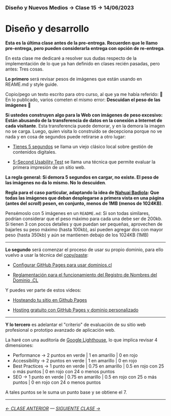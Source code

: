 ### Diseño y Nuevos Medios → Clase 15 → 14/06/2023

# Diseño y desarrollo

**Esta es la última clase antes de la pre-entrega. Recuerden que le llamo pre-entrega, pero pueden considerarla entrega con opción de re-entrega**.

En esta clase me dedicaré a resolver sus dudas respecto de la implementación de lo que ya han definido en clases recién pasadas, pero antes: Tres cosas.

**Lo primero** será revisar pesos de imágenes que están usando en REAME.md y style guide. 

Copio/pego un texto escrito para otro curso, al que ya me había referido: :rotating_light:  En lo publicado, varios cometen el mismo error: **Descuidan el peso de las imágenes** :rotating_light: 

**Si ustedes construyen algo para la Web con imágenes de peso excesivo: Están abusando de la transferencia de datos en la conexión a Internet de cada visitante**. Esta transferencia puede demorar, y en la demora la imagen no se carga. Luego, quien visita lo construído se decepciona porque no ve nada y en cosa de segundos puede retirarse a otro lugar:

- [Tienes 5 segundos](http://www.tienes5segundos.cl/) se llama un viejo clásico local sobre gestión de contenidos digitales. 

- [5-Second Usability Test](https://www.nngroup.com/videos/5-second-usability-test/) se llama una técnica que permite evaluar la primera impresión de un sitio web. 

**La regla general: Si demora 5 segundos en cargar, no existe. El peso de las imágenes no da lo mismo. No lo descuiden**. 

**Regla para el caso particular, adaptando la idea de [Nahuai Badiola](https://nbadiola.com/peso-ideal-fotografia-para-web/): Que todas las imágenes que deban desplegarse a primera vista en una página (antes del *scroll*) pesen, en conjunto, menos de 1MB (menos de 1024KB)**. 

Pensémoslo con 5 imágenes en un `README.md`: Si son todas similares, podrían considerar que el peso máximo para cada una debe ser de 200kb. Si tienen 3 con pocos detalles y que puedan ser pequeñas, aprovechen de bajarles su peso máximo (hasta 100kb), así pueden agregar dos con mayor peso (hasta 350kb) y aún se mantienen debajo de los 1024KB (1MB)

- - - - - - - - - - - - - - - - - - - 

**Lo segundo** será comenzar el proceso de usar su propio dominio, para ello vuelvo a usar la técnica del [copy/paste](https://github.com/profesorfaco/dno037-2023/tree/main/clase-14):

- [Configurar GitHub Pages para usar dominios.cl](https://ggerena.medium.com/configurar-github-pages-para-usar-dominios-cl-13c1a644699f)

- [Reglamentación para el funcionamiento del Registro de Nombres del Dominio .CL](https://www.nic.cl/normativa/reglamentacion.html)

Y puedes ver parte de estos videos: 

- [Hosteando tu sitio en Github Pages](https://www.youtube.com/watch?v=wyRfN5oLzx4&t=155s)

- [Hosting gratuito con GitHub Pages y dominio personalizado](https://www.youtube.com/watch?v=nbUR1jzVI5g&t=328s)


- - - - - - - - - - - - - - - - - - - -

**Y lo tercero** es adelantar el "criterio" de evaluación de su sitio web profesional o prototipo avanzado de aplicación web. 

La haré con una auditoría de [Google Lighthouse](https://developers.google.com/web/tools/lighthouse?hl=es), lo que implica revisar 4 dimensiones:

- Performance → 2 puntos en verde | 1 en amarillo | 0 en rojo
- Accessibility → 2 puntos en verde | 1 en amarillo | 0 en rojo
- Best Practices → 1 punto en verde | 0.75 en amarillo | 0.5 en rojo con 25 o más puntos | 0 en rojo con 24 o menos puntos
- SEO → 1 punto en verde | 0.75 en amarillo | 0.5 en rojo con 25 o más puntos | 0 en rojo con 24 o menos puntos

A tales puntos se le suma un punto base y se obtiene el 7.

- - - - - - - 

###### [← CLASE ANTERIOR](https://github.com/profesorfaco/dno037-2023/tree/main/clase-14) — [SIGUIENTE CLASE →](https://github.com/profesorfaco/dno037-2023/tree/main/clase-16)
